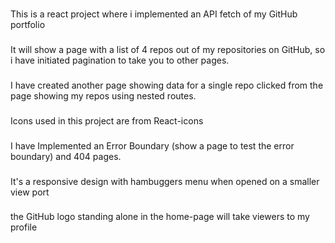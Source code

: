 ###

This is a react project where i implemented an API fetch of my GitHub portfolio

###

It will show a page with a list of 4 repos out of my repositories on GitHub, so i have initiated pagination to take you to other pages.

###

I have created another page showing data for a single repo clicked from the page showing my repos using nested routes.

###

Icons used in this project are from React-icons

###

I have Implemented an Error Boundary (show a page to test the error boundary) and 404 pages.

###

It's a responsive design with hambuggers menu when opened on a smaller view port

###

the GitHub logo standing alone in the home-page will take viewers to my profile
